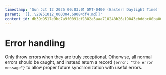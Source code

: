 ```yaml
---
timestamp: 'Sun Oct 12 2025 00:03:04 GMT-0400 (Eastern Daylight Time)'
parent: '[[..\20251012_000304.69084df4.md]]'
content_id: db39d9517e9bc7a9f0091cf2802a5aaa710248b26a19043ebddbc00ba067bc70
---
```


# Error handling

Only throw errors when they are truly exceptional. Otherwise, all normal errors should be caught, and instead return a record `{error: "the error message"}` to allow proper future synchronization with useful errors.
